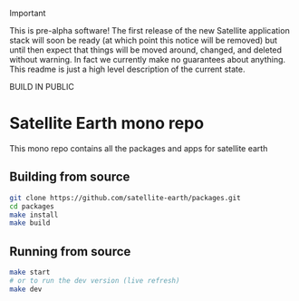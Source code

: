 > [!IMPORTANT]
> This is pre-alpha software! The first release of the new Satellite application stack will soon be ready (at which point this notice will be removed) but until then expect that things will be moved around, changed, and deleted without warning. In fact we currently make no guarantees about anything. This readme is just a high level description of the current state.
>
> BUILD IN PUBLIC

# Satellite Earth mono repo

This mono repo contains all the packages and apps for satellite earth

## Building from source

```sh
git clone https://github.com/satellite-earth/packages.git
cd packages
make install
make build
```

## Running from source

```sh
make start
# or to run the dev version (live refresh)
make dev
```
